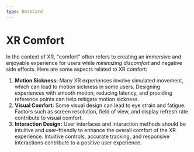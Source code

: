 ```yaml
---
type: NoteCard
---
```


# XR Comfort
In the context of XR, "comfort" often refers to creating an immersive and enjoyable experience for users while *minimizing discomfort* and negative side effects. Here are some aspects related to XR comfort:

1.  **Motion Sickness:** Many XR experiences involve simulated movement, which can lead to motion sickness in some users. Designing experiences with smooth motion, reducing latency, and providing reference points can help mitigate motion sickness.
2.  **Visual Comfort:** Some visual design can lead to eye strain and fatigue. Factors such as screen resolution, field of view, and display refresh rate contribute to visual comfort.
3.  **Interaction Design:** User interfaces and interaction methods should be intuitive and user-friendly to enhance the overall comfort of the XR experience. Intuitive controls, accurate tracking, and responsive interactions contribute to a positive user experience.